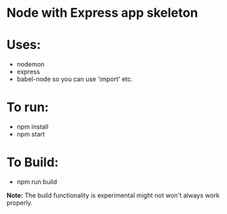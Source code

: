 # Node with Express app skeleton

# Uses:

*   nodemon
*   express
*   babel-node so you can use 'import' etc.

# To run:

*   npm install
*   npm start

# To Build:

* npm run build

**Note:** The build functionality is experimental might not won't always work properly.